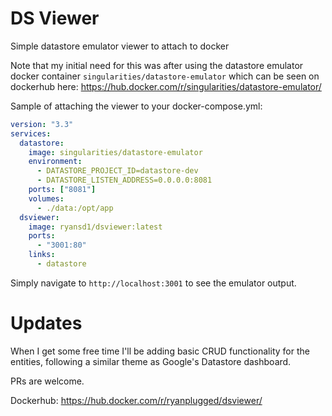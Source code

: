 # DS Viewer
Simple datastore emulator viewer to attach to docker

Note that my initial need for this was after using the datastore emulator docker container `singularities/datastore-emulator` which can be seen on dockerhub here: https://hub.docker.com/r/singularities/datastore-emulator/

Sample of attaching the viewer to your docker-compose.yml:

```yaml
version: "3.3"
services:
  datastore:
    image: singularities/datastore-emulator
    environment:
      - DATASTORE_PROJECT_ID=datastore-dev
      - DATASTORE_LISTEN_ADDRESS=0.0.0.0:8081
    ports: ["8081"]
    volumes:
      - ./data:/opt/app
  dsviewer:
    image: ryansd1/dsviewer:latest
    ports:
      - "3001:80"
    links:
      - datastore
```

Simply navigate to `http://localhost:3001` to see the emulator output.

# Updates

When I get some free time I'll be adding basic CRUD functionality for the entities, following a similar theme as Google's Datastore dashboard.

PRs are welcome.

Dockerhub: https://hub.docker.com/r/ryanplugged/dsviewer/
